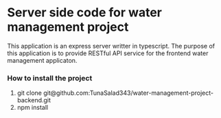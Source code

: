 <h1>Server side code for water management project</h1>
<p>This application is an express server writter in typescript. The purpose of this application is to provide RESTful API service for the frontend water management applicaton. </p>
<h3>How to install the project</h3>
<ol>
  <li>git clone git@github.com:TunaSalad343/water-management-project-backend.git </li>
  <li>npm install</li>
</ol>
